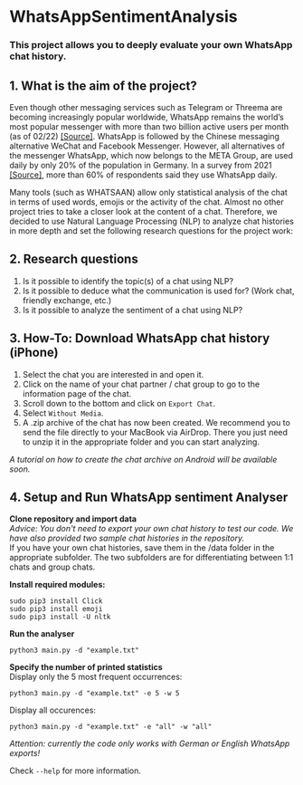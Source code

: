 # WhatsAppSentimentAnalysis

### This project allows you to deeply evaluate your own WhatsApp chat history. 

## 1. What is the aim of the project?

Even though other messaging services such as Telegram or Threema are becoming increasingly popular worldwide, WhatsApp remains the world’s most popular messenger with more than two billion active users per month (as of 02/22) [[Source]](https://de.statista.com/themen/1973/instant-messenger). WhatsApp is followed by the Chinese messaging alternative WeChat and Facebook Messenger. However, all alternatives of the messenger WhatsApp, which now belongs to the META Group, are used daily by only 20% of the population in Germany. In a survey from 2021 [[Source]](https://www.messengerpeople.com/de/whatsapp-nutzerzahlen-deutschland), more than 60% of respondents said they use WhatsApp daily.

Many tools (such as WHATSAAN) allow only statistical analysis of the chat in terms of used words, emojis or the activity of the chat. Almost no other project tries to take a closer look at the content of a chat. Therefore, we decided to use Natural Language Processing (NLP) to analyze chat histories in more depth and set the following research questions for the project work:

## 2. Research questions
1. Is it possible to identify the topic(s) of a chat using NLP?
2. Is it possible to deduce what the communication is used for? (Work chat, friendly exchange, etc.)
3. Is it possible to analyze the sentiment of a chat using NLP?
## 3. How-To: Download WhatsApp chat history (iPhone)
1. Select the chat you are interested in and open it.
2. Click on the name of your chat partner / chat group to go to the information page of the chat.
3. Scroll down to the bottom and click on `Export Chat`.
4. Select `Without Media`.
5. A .zip archive of the chat has now been created. We recommend you to send the file directly to your MacBook via AirDrop. There you just need to unzip it in the appropriate folder and you can start analyzing.

*A tutorial on how to create the chat archive on Android will be available soon.*

## 4. Setup and Run WhatsApp sentiment Analyser 
**Clone repository and import data**  
*Advice: You don't need to export your own chat history to test our code. We have also provided two sample chat histories in the repository.*  
If you have your own chat histories, save them in the /data folder in the appropriate subfolder. The two subfolders are for differentiating between 1:1 chats and group chats.

**Install required modules:**
```console
sudo pip3 install Click
sudo pip3 install emoji
sudo pip3 install -U nltk
```

**Run the analyser**
```console
python3 main.py -d "example.txt"
```

**Specify the number of printed statistics**  
Display only the 5 most frequent occurrences:
```console
python3 main.py -d "example.txt" -e 5 -w 5
```
Display all occurences:
```console
python3 main.py -d "example.txt" -e "all" -w "all"
```

*Attention: currently the code only works with German or English WhatsApp exports!*

Check `--help` for more information.
